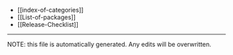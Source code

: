 * [[index-of-categories]]
* [[List-of-packages]]
* [[Release-Checklist]]


*****
NOTE: this file is automatically generated. Any edits will be overwritten.
